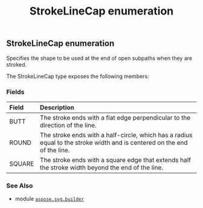 ﻿---
title: StrokeLineCap enumeration
second_title: Aspose.SVG for Python via .NET API References
description: 
type: docs
weight: 1750
url: /python-net/aspose.svg.builder/strokelinecap/
is_root: false
---

## StrokeLineCap enumeration

Specifies the shape to be used at the end of open subpaths when they are stroked.



The StrokeLineCap type exposes the following members:

### Fields
| Field | Description |
| :- | :- |
| BUTT | The stroke ends with a flat edge perpendicular to the direction of the line. |
| ROUND | The stroke ends with a half-circle, which has a radius equal to the stroke width and is centered on the end of the line. |
| SQUARE | The stroke ends with a square edge that extends half the stroke width beyond the end of the line. |



### See Also
* module [`aspose.svg.builder`](..)
